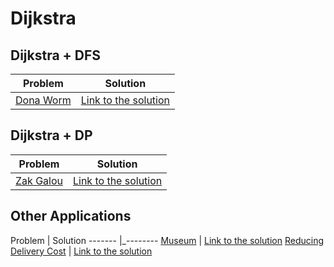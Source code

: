 # Dijkstra

## Dijkstra + DFS

Problem | Solution
------- | --------
[Dona Worm](https://www.urionlinejudge.com.br/judge/pt/problems/view/1711) | [Link to the solution](https://github.com/danielvitor2d/Problem-Set/blob/main/Dijkstra/DonaWorm/DonaWorm.cpp)

## Dijkstra + DP

Problem | Solution
------- | --------
[Zak Galou](https://www.urionlinejudge.com.br/judge/pt/problems/view/1409) | [Link to the solution](https://github.com/danielvitor2d/Problem-Set/blob/main/Dijkstra/ZakGalou/ZakGalou.cpp)

## Other Applications

Problem | Solution
------- |_--------
[Museum](https://www.urionlinejudge.com.br/judge/pt/problems/view/2308) | [Link to the solution](https://github.com/danielvitor2d/Problem-Set/blob/main/Dijkstra/Museum/Museum.cpp)
[Reducing Delivery Cost](https://codeforces.com/contest/1433/problem/G) | [Link to the solution](https://github.com/danielvitor2d/Problem-Set/blob/main/Dijkstra/ReducingDeliveryCost/ReducingDeliveryCost.cpp)